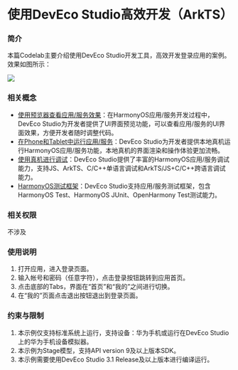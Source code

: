 # 使用DevEco Studio高效开发（ArkTS）

### 简介
本篇Codelab主要介绍使用DevEco Studio开发工具，高效开发登录应用的案例。效果如图所示：

![](screenshots/device/LoginDemo.gif)

### 相关概念

- [使用预览器查看应用/服务效果](https://developer.harmonyos.com/cn/docs/documentation/doc-guides-V3/previewer-0000001054328973-V3?catalogVersion=V3)：在HarmonyOS应用/服务开发过程中，DevEco Studio为开发者提供了UI界面预览功能，可以查看应用/服务的UI界面效果，方便开发者随时调整代码。
- [在Phone和Tablet中运行应用/服务](https://developer.harmonyos.com/cn/docs/documentation/doc-guides-V3/run_phone_tablat-0000001064774652-V3?catalogVersion=V3)：DevEco Studio为开发者提供本地真机运行HarmonyOS应用/服务功能，本地真机的界面渲染和操作体验更加流畅。
- [使用真机进行调试](https://developer.harmonyos.com/cn/docs/documentation/doc-guides-V3/ide_debug_device-0000001053822404-V3?catalogVersion=V3)：DevEco Studio提供了丰富的HarmonyOS应用/服务调试能力，支持JS、ArkTS、C/C++单语言调试和ArkTS/JS+C/C++跨语言调试能力。
- [HarmonyOS测试框架](https://developer.harmonyos.com/cn/docs/documentation/doc-guides-V3/harmonyos_jnit_jsunit-0000001092459608-V3?catalogVersion=V3#section7749201219561)：DevEco Studio支持应用/服务测试框架，包含HarmonyOS Test、HarmonyOS JUnit、OpenHarmony Test测试能力。

### 相关权限

不涉及

### 使用说明

1. 打开应用，进入登录页面。
2. 输入帐号和密码（任意字符），点击登录按钮跳转到应用首页。
3. 点击底部的Tabs，界面在“首页”和“我的”之间进行切换。
4. 在“我的”页面点击退出按钮退出到登录页面。

### 约束与限制

1. 本示例仅支持标准系统上运行，支持设备：华为手机或运行在DevEco Studio上的华为手机设备模拟器。
2. 本示例为Stage模型，支持API version 9及以上版本SDK。
3. 本示例需要使用DevEco Studio 3.1 Release及以上版本进行编译运行。
